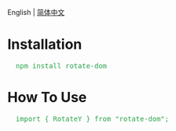 English | [简体中文](./README.md)
<h1>Installation</h1>
<pre style='color:#2EA44E'>
  npm install rotate-dom
</pre>
<h1>How To Use</h1>
<pre style='color:#2EA44E'>
  import { RotateY } from "rotate-dom";
</pre>